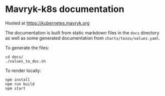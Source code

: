 # Mavryk-k8s documentation

Hosted at https://kubernetes.mavryk.org

The documentation is built from static markdown files in the `docs` directory as well as some generated documentation from `charts/tezos/values.yaml`.

To generate the files:

```
cd docs/
./values_to_doc.sh
```

To render locally:

```
npm install
npm run build
npm start
```

